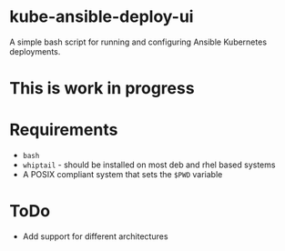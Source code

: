 # kube-ansible-deploy-ui
A simple bash script for running and configuring Ansible Kubernetes deployments.

# This is work in progress

# Requirements
* `bash`
* `whiptail` - should be installed on most deb and rhel based systems
* A POSIX compliant system that sets the `$PWD` variable

# ToDo
* Add support for different architectures

